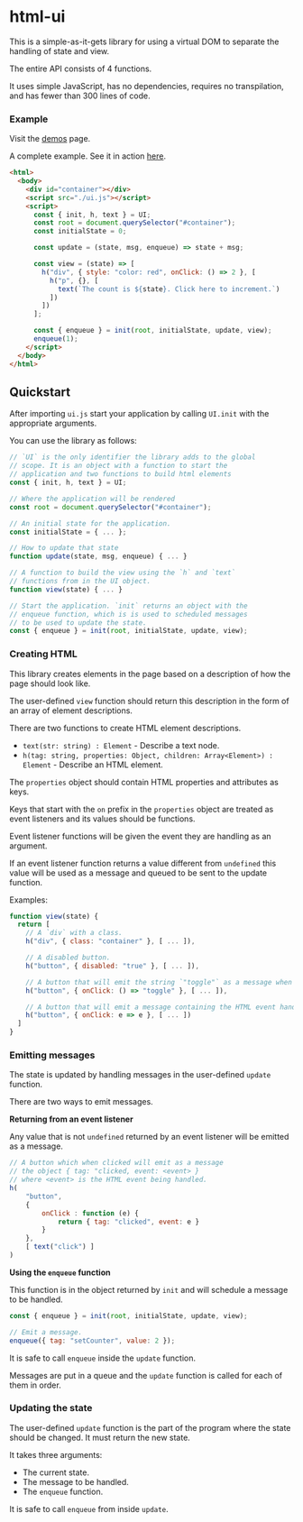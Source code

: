 # html-ui

This is a simple-as-it-gets library for using a virtual DOM to separate the handling of state and view.

The entire API consists of 4 functions.

It uses simple JavaScript, has no dependencies, requires no transpilation, and has fewer than 300 lines of code.

### Example

Visit the [demos](https://lazamar.github.io/html-ui/demos/) page.

A complete example. See it in action [here](https://lazamar.github.io/html-ui/demos/minimal.html).

```html
<html>
  <body>
    <div id="container"></div>
    <script src="./ui.js"></script>
    <script>
      const { init, h, text } = UI;
      const root = document.querySelector("#container");
      const initialState = 0;

      const update = (state, msg, enqueue) => state + msg;

      const view = (state) => [
        h("div", { style: "color: red", onClick: () => 2 }, [
          h("p", {}, [
            text(`The count is ${state}. Click here to increment.`)
          ])
        ])
      ];

      const { enqueue } = init(root, initialState, update, view);
      enqueue(1);
    </script>
  </body>
</html>
```

## Quickstart

After importing `ui.js` start your application by calling `UI.init` with the appropriate arguments.

You can use the library as follows:

```javascript
// `UI` is the only identifier the library adds to the global
// scope. It is an object with a function to start the
// application and two functions to build html elements
const { init, h, text } = UI;

// Where the application will be rendered
const root = document.querySelector("#container");

// An initial state for the application.
const initialState = { ... };

// How to update that state
function update(state, msg, enqueue) { ... }

// A function to build the view using the `h` and `text`
// functions from in the UI object.
function view(state) { ... }

// Start the application. `init` returns an object with the
// enqueue function, which is is used to scheduled messages
// to be used to update the state.
const { enqueue } = init(root, initialState, update, view);
```

### Creating HTML

This library creates elements in the page based on a description of how the page should look like.

The user-defined `view` function should return this description in the form of an
array of element descriptions.

There are two functions to create HTML element descriptions.

* `text(str: string) : Element` - Describe a text node.
* `h(tag: string, properties: Object, children: Array<Element>) : Element` - Describe an HTML element.

The `properties` object should contain HTML properties and attributes as keys.

Keys that start with the `on` prefix in the `properties` object are treated as
event listeners and its values should be functions.

Event listener functions will be given the event they are handling as an argument.

If an event listener function returns a value different from `undefined` this
value will be used as a message and queued to be sent to the update function.

Examples:

```javascript
function view(state) {
  return [
    // A `div` with a class.
    h("div", { class: "container" }, [ ... ]),

    // A disabled button.
    h("button", { disabled: "true" }, [ ... ]),

    // A button that will emit the string `"toggle"` as a message when clicked.
    h("button", { onClick: () => "toggle" }, [ ... ]),

    // A button that will emit a message containing the HTML event handled by the onClick listener.
    h("button", { onClick: e => e }, [ ... ])
  ]
}
```

### Emitting messages

The state is updated by handling messages in the user-defined `update` function.

There are two ways to emit messages.

**Returning from an event listener**

Any value that is not `undefined` returned by an event listener will be emitted as a message.

```javascript
// A button which when clicked will emit as a message
// the object { tag: "clicked, event: <event> }
// where <event> is the HTML event being handled.
h(
    "button",
    {
        onClick : function (e) {
            return { tag: "clicked", event: e }
        }
    },
    [ text("click") ]
)
```

**Using the `enqueue` function**

This function is in the object returned by `init` and will schedule a message to be handled.

``` javascript
const { enqueue } = init(root, initialState, update, view);

// Emit a message.
enqueue({ tag: "setCounter", value: 2 });
```

It is safe to call `enqueue` inside the `update` function.

Messages are put in a queue and the `update` function is called for each of them in order.

### Updating the state

The user-defined `update` function is the part of the program where the state
should be changed. It must return the new state.

It takes three arguments:

* The current state.
* The message to be handled.
* The `enqueue` function.

It is safe to call `enqueue` from inside `update`.
